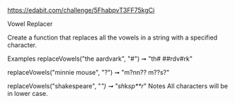 https://edabit.com/challenge/5FhabpvT3FF75kgCi

Vowel Replacer

Create a function that replaces all the vowels in a string with a specified character.

Examples
replaceVowels("the aardvark", "#") ➞ "th# ##rdv#rk"

replaceVowels("minnie mouse", "?") ➞ "m?nn?? m??s?"

replaceVowels("shakespeare", "*") ➞ "sh*k*sp**r*"
Notes
All characters will be in lower case.